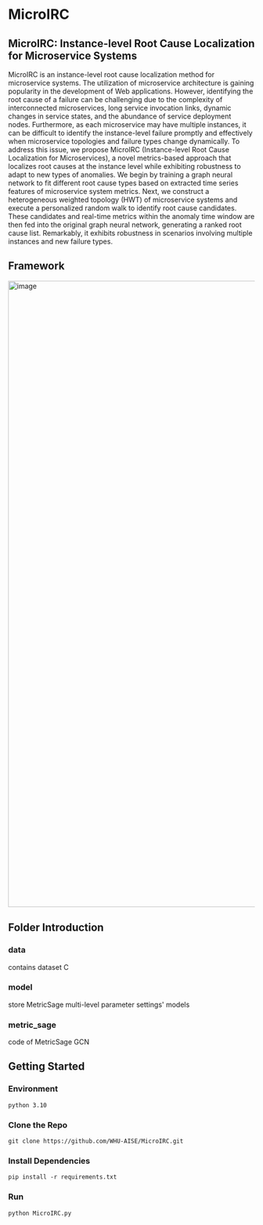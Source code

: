 # MicroIRC

## MicroIRC: Instance-level Root Cause Localization for Microservice Systems

  MicroIRC is an instance-level root cause localization method for microservice systems.
  The utilization of microservice architecture is gaining popularity in the development of Web applications. However, identifying the root cause of a failure can be challenging due to the complexity of interconnected microservices, long service invocation links, dynamic changes in service states, and the abundance of service deployment nodes. Furthermore, as each microservice may have multiple instances, it can be difficult to identify the instance-level failure promptly and effectively when microservice topologies and failure types change dynamically. To address this issue, we propose MicroIRC (Instance-level Root Cause Localization for Microservices), a novel metrics-based approach that localizes root causes at the instance level while exhibiting robustness to adapt to new types of anomalies. We begin by training a graph neural network to fit different root cause types based on extracted time series features of microservice system metrics. Next, we construct a heterogeneous weighted topology (HWT) of microservice systems and execute a personalized random walk to identify root cause candidates. These candidates and real-time metrics within the anomaly time window are then fed into the original graph neural network, generating a ranked root cause list. Remarkably, it exhibits robustness in scenarios involving multiple instances and new failure types.

## Framework

<img width="1276" alt="image" src="https://github.com/WHU-AISE/MicroIRC/assets/48899336/98e26e68-dd65-4373-970a-8a340ab617ac">

## Folder Introduction

### data

contains dataset C

### model

store MetricSage multi-level parameter settings' models

### metric_sage

code of MetricSage GCN

## Getting Started

### Environment

```
python 3.10
```

### Clone the Repo

```shell
git clone https://github.com/WHU-AISE/MicroIRC.git
```

### Install Dependencies

```shell
pip install -r requirements.txt
```

### Run

```shell
python MicroIRC.py
```

